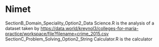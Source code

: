 # Nimet
SectionB_Domain_Speciality_Option2_Data Science.R is the analysis of a dataset taken by https://data.world/kreynol3/colleges-for-maria-practice/workspace/file?filename=crime_2015.csv
SectionC_Problem_Solving_Option2_String Calculator.R is the calculator 
